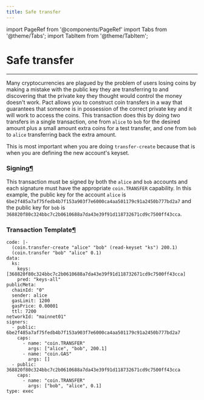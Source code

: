 ```yaml
---
title: Safe transfer
---
```


import PageRef from '@components/PageRef'
import Tabs from '@theme/Tabs';
import TabItem from '@theme/TabItem';

# Safe transfer

---

Many cryptocurrencies are plagued by the problem of users losing coins by making a mistake with the public key they are transferring to and discovering that the private key they thought would control the money doesn't work. Pact allows you to construct coin transfers in a way that guarantees that someone is in possession of the correct private key and it will work to access the coins. This transaction does this by doing two transfers in a single transaction, one from `alice` to `bob` for the desired amount plus a small amount extra coins for a test transfer, and one from `bob` to `alice` transferring back the extra amount.

This is most important when you are doing `transfer-create` because that is when you are defining the new account's keyset.

### Signing[¶](https://kadena-io.github.io/kadena-docs/cookbook/safe-transfer#signing) <a href="#signing" id="signing"></a>

This transaction must be signed by both the `alice` and `bob` accounts and each signature must have the appropriate `coin.TRANSFER` capability. In this example, the public key for the account `alice` is `6be2f485a7af75fedb4b7f153a903f7e6000ca4aa501179c91a2450b777bd2a7` and the public key for `bob` is `368820f80c324bbc7c2b0610688a7da43e39f91d118732671cd9c7500ff43cca`.

### Transaction Template[¶](https://kadena-io.github.io/kadena-docs/cookbook/safe-transfer#transaction-template) <a href="#transaction-template" id="transaction-template"></a>

```
code: |-
  (coin.transfer-create "alice" "bob" (read-keyset "ks") 200.1)
  (coin.transfer "bob" "alice" 0.1)
data:
  ks:
    keys: [368820f80c324bbc7c2b0610688a7da43e39f91d118732671cd9c7500ff43cca]
    pred: "keys-all"
publicMeta:
  chainId: "0"
  sender: alice
  gasLimit: 1200
  gasPrice: 0.00001
  ttl: 7200
networkId: "mainnet01"
signers:
  - public: 6be2f485a7af75fedb4b7f153a903f7e6000ca4aa501179c91a2450b777bd2a7
    caps:
      - name: "coin.TRANSFER"
        args: ["alice", "bob", 200.1]
      - name: "coin.GAS"
        args: []
  - public: 368820f80c324bbc7c2b0610688a7da43e39f91d118732671cd9c7500ff43cca
    caps:
      - name: "coin.TRANSFER"
        args: ["bob", "alice", 0.1]
type: exec
```
